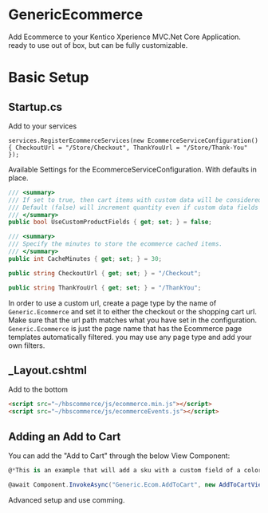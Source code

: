 # GenericEcommerce
Add Ecommerce to your Kentico Xperience MVC.Net Core Application.  ready to use out of box, but can be fully customizable.

# Basic Setup

## Startup.cs
Add to your services

`services.RegisterEcommerceServices(new EcommerceServiceConfiguration() { CheckoutUrl = "/Store/Checkout", ThankYouUrl = "/Store/Thank-You" });`

Available Settings for the EcommerceServiceConfiguration.  With defaults in place.
``` csharp
/// <summary> 
/// If set to true, then cart items with custom data will be considered unique items.  
/// Default (false) will increment quantity even if custom data fields are different.
/// </summary>
public bool UseCustomProductFields { get; set; } = false;

/// <summary>
/// Specify the minutes to store the ecommerce cached items.
/// </summary>
public int CacheMinutes { get; set; } = 30;

public string CheckoutUrl { get; set; } = "/Checkout";

public string ThankYouUrl { get; set; } = "/ThankYou";
```

In order to use a custom url, create a page type by the name of `Generic.Ecommerce` and set it to either the checkout or the shopping cart url.  Make sure that the url path matches what you have set in the configuration.  `Generic.Ecommerce` is just the page name that has the Ecommerce page templates automatically filtered.  you may use any page type and add your own filters.

## _Layout.cshtml
Add to the bottom
``` html
<script src="~/hbscommerce/js/ecommerce.min.js"></script>
<script src="~/hbscommerce/js/ecommerceEvents.js"></script>
```

## Adding an Add to Cart

You can add the "Add to Cart" through the below View Component:

``` csharp
@*This is an example that will add a sku with a custom field of a color to the cart.  In order to just use as normal, remove the CustomerFields property from the AddToCartViewModel.*@ 

@await Component.InvokeAsync("Generic.Ecom.AddToCart", new AddToCartViewModel() { Quantity = 1, SKUGUID = Model.Page.SKUProduct.SKUGUID, CustomFields = new Dictionary<string, object>() { { "color", "red" } } } )
```

Advanced setup and use comming.
